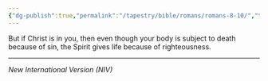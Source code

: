 ```yaml
---
{"dg-publish":true,"permalink":"/tapestry/bible/romans/romans-8-10/","title":"Romans 8:10","hide":true,"tags":["bible-verse","bible-verse"],"dgHomeLink":true,"dgShowLocalGraph":true,"dgEnableSearch":true}
---
```


But if Christ is in you, then even though your body is subject to death because of sin, the Spirit gives life because of righteousness.

---
*New International Version (NIV)*